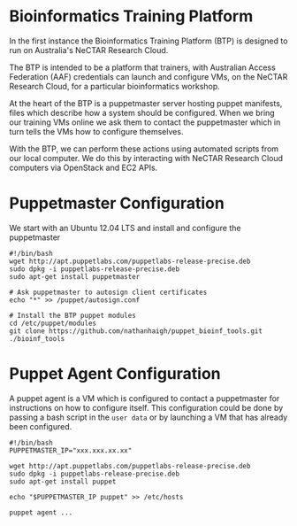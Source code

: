 Bioinformatics Training Platform
================================

In the first instance the Bioinformatics Training Platform (BTP) is designed to
run on Australia's NeCTAR Research Cloud.

The BTP is intended to be a platform that trainers, with Australian Access
Federation (AAF) credentials can launch and configure VMs, on the NeCTAR Research
Cloud, for a particular bioinformatics workshop.

At the heart of the BTP is a puppetmaster server hosting puppet manifests, files
which describe how a system should be configured. When we bring our training VMs
online we ask them to contact the puppetmaster which in turn tells the VMs how
to configure themselves.

With the BTP, we can perform these actions using automated scripts from our
local computer. We do this by interacting with NeCTAR Research Cloud computers
via OpenStack and EC2 APIs.

Puppetmaster Configuration
==========================

We start with an Ubuntu 12.04 LTS and install and configure the puppetmaster

    #!/bin/bash
    wget http://apt.puppetlabs.com/puppetlabs-release-precise.deb
    sudo dpkg -i puppetlabs-release-precise.deb
    sudo apt-get install puppetmaster
    
    # Ask puppetmaster to autosign client certificates
    echo "*" >> /puppet/autosign.conf
    
    # Install the BTP puppet modules
    cd /etc/puppet/modules
    git clone https://github.com/nathanhaigh/puppet_bioinf_tools.git ./bioinf_tools  

Puppet Agent Configuration
==========================

A puppet agent is a VM which is configured to contact a puppetmaster for
instructions on how to configure itself. This configuration could be done by
passing a bash script in the ```user data``` or by launching a VM that has
already been configured.

    #!/bin/bash
    PUPPETMASTER_IP="xxx.xxx.xx.xx"
    
	wget http://apt.puppetlabs.com/puppetlabs-release-precise.deb
	sudo dpkg -i puppetlabs-release-precise.deb
	sudo apt-get install puppet
	
	echo "$PUPPETMASTER_IP puppet" >> /etc/hosts
	
	puppet agent ...
   